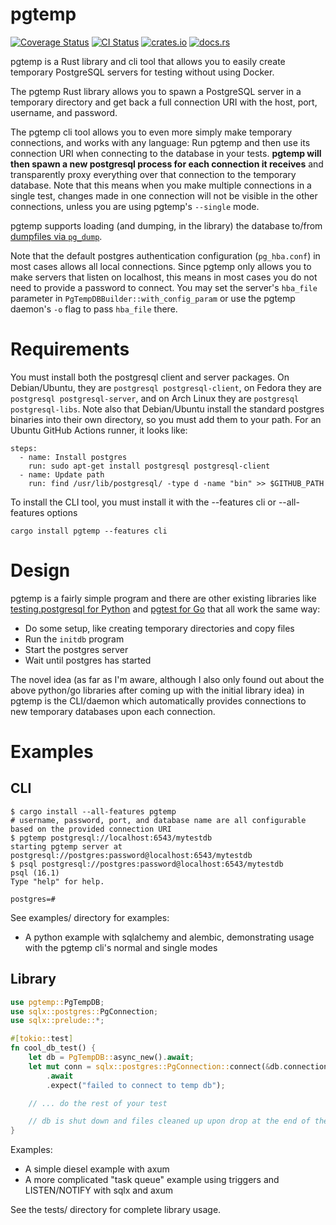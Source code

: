 # pgtemp

[![Coverage Status](https://coveralls.io/repos/github/boustrophedon/pgtemp/badge.svg?branch=master)](https://coveralls.io/github/boustrophedon/pgtemp?branch=master) [![CI Status](https://github.com/boustrophedon/pgtemp/actions/workflows/build-test.yaml/badge.svg)](https://github.com/boustrophedon/pgtemp/actions/workflows/build-test.yaml) [![crates.io](https://img.shields.io/crates/v/pgtemp)](https://crates.io/crates/pgtemp) [![docs.rs](https://img.shields.io/docsrs/pgtemp)](https://docs.rs/pgtemp/latest/pgtemp/)

pgtemp is a Rust library and cli tool that allows you to easily create temporary PostgreSQL servers for testing without using Docker.

The pgtemp Rust library allows you to spawn a PostgreSQL server in a temporary directory and get back a full connection URI with the host, port, username, and password.

The pgtemp cli tool allows you to even more simply make temporary connections, and works with any language: Run pgtemp and then use its connection URI when connecting to the database in your tests. **pgtemp will then spawn a new postgresql process for each connection it receives** and transparently proxy everything over that connection to the temporary database. Note that this means when you make multiple connections in a single test, changes made in one connection will not be visible in the other connections, unless you are using pgtemp's `--single` mode.

pgtemp supports loading (and dumping, in the library) the database to/from [dumpfiles via `pg_dump`](https://www.postgresql.org/docs/current/backup-dump.html).

Note that the default postgres authentication configuration (`pg_hba.conf`) in most cases allows all local connections. Since pgtemp only allows you to make servers that listen on localhost, this means in most cases you do not need to provide a password to connect. You may set the server's `hba_file` parameter in `PgTempDBBuilder::with_config_param` or use the pgtemp daemon's `-o` flag to pass `hba_file` there.

# Requirements
You must install both the postgresql client and server packages. On Debian/Ubuntu, they are `postgresql postgresql-client`, on Fedora they are `postgresql postgresql-server`, and on Arch Linux they are `postgresql postgresql-libs`. Note also that Debian/Ubuntu install the standard postgres binaries into their own directory, so you must add them to your path. For an Ubuntu GitHub Actions runner, it looks like:

```
steps:
  - name: Install postgres
    run: sudo apt-get install postgresql postgresql-client
  - name: Update path
    run: find /usr/lib/postgresql/ -type d -name "bin" >> $GITHUB_PATH
```

To install the CLI tool, you must install it with the --features cli or --all-features options
```
cargo install pgtemp --features cli
```

# Design

pgtemp is a fairly simple program and there are other existing libraries like [testing.postgresql for Python](https://github.com/tk0miya/testing.postgresql) and [pgtest for Go](https://github.com/rubenv/pgtest) that all work the same way:

- Do some setup, like creating temporary directories and copy files
- Run the `initdb` program
- Start the postgres server
- Wait until postgres has started

The novel idea (as far as I'm aware, although I also only found out about the above python/go libraries after coming up with the initial library idea) in pgtemp is the CLI/daemon which automatically provides connections to new temporary databases upon each connection.

# Examples

## CLI
```
$ cargo install --all-features pgtemp
# username, password, port, and database name are all configurable based on the provided connection URI
$ pgtemp postgresql://localhost:6543/mytestdb 
starting pgtemp server at postgresql://postgres:password@localhost:6543/mytestdb
$ psql postgresql://postgres:password@localhost:6543/mytestdb
psql (16.1)
Type "help" for help.

postgres=#
```

See examples/ directory for examples:
- A python example with sqlalchemy and alembic, demonstrating usage with the pgtemp cli's normal and single modes

## Library

```rust
use pgtemp::PgTempDB;
use sqlx::postgres::PgConnection;
use sqlx::prelude::*;

#[tokio::test]
fn cool_db_test() {
    let db = PgTempDB::async_new().await;
    let mut conn = sqlx::postgres::PgConnection::connect(&db.connection_uri())
        .await
        .expect("failed to connect to temp db");

    // ... do the rest of your test

    // db is shut down and files cleaned up upon drop at the end of the test
}
```

Examples:
- A simple diesel example with axum
- A more complicated "task queue" example using triggers and LISTEN/NOTIFY with sqlx and axum

See the tests/ directory for complete library usage.
